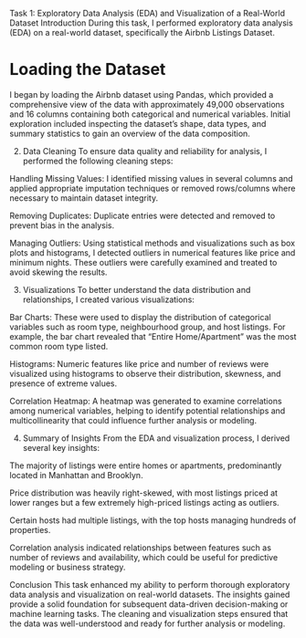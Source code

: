 Task 1: Exploratory Data Analysis (EDA) and Visualization of a Real-World Dataset
Introduction
During this task, I performed exploratory data analysis (EDA) on a real-world dataset, specifically the Airbnb Listings Dataset. 

# Loading the Dataset
I began by loading the Airbnb dataset using Pandas, which provided a comprehensive view of the data with approximately 49,000 observations and 16 columns containing both categorical and numerical variables. Initial exploration included inspecting the dataset’s shape, data types, and summary statistics to gain an overview of the data composition.

2. Data Cleaning
To ensure data quality and reliability for analysis, I performed the following cleaning steps:

Handling Missing Values: I identified missing values in several columns and applied appropriate imputation techniques or removed rows/columns where necessary to maintain dataset integrity.

Removing Duplicates: Duplicate entries were detected and removed to prevent bias in the analysis.

Managing Outliers: Using statistical methods and visualizations such as box plots and histograms, I detected outliers in numerical features like price and minimum nights. These outliers were carefully examined and treated to avoid skewing the results.

3. Visualizations
To better understand the data distribution and relationships, I created various visualizations:

Bar Charts: These were used to display the distribution of categorical variables such as room type, neighbourhood group, and host listings. For example, the bar chart revealed that “Entire Home/Apartment” was the most common room type listed.

Histograms: Numeric features like price and number of reviews were visualized using histograms to observe their distribution, skewness, and presence of extreme values.

Correlation Heatmap: A heatmap was generated to examine correlations among numerical variables, helping to identify potential relationships and multicollinearity that could influence further analysis or modeling.

4. Summary of Insights
From the EDA and visualization process, I derived several key insights:

The majority of listings were entire homes or apartments, predominantly located in Manhattan and Brooklyn.

Price distribution was heavily right-skewed, with most listings priced at lower ranges but a few extremely high-priced listings acting as outliers.

Certain hosts had multiple listings, with the top hosts managing hundreds of properties.

Correlation analysis indicated relationships between features such as number of reviews and availability, which could be useful for predictive modeling or business strategy.

Conclusion
This task enhanced my ability to perform thorough exploratory data analysis and visualization on real-world datasets. The insights gained provide a solid foundation for subsequent data-driven decision-making or machine learning tasks. The cleaning and visualization steps ensured that the data was well-understood and ready for further analysis or modeling.
